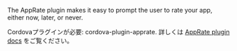 
The AppRate plugin makes it easy to prompt the user to rate your app, either now, later, or never.

Cordovaプラグインが必要: cordova-plugin-apprate. 詳しくは [AppRate plugin docs](https://github.com/pushandplay/cordova-plugin-apprate) をご覧ください。
